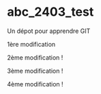 # abc_2403_test

Un dépot pour apprendre GIT

1ère modification

2ème modification !

3ème modification ! 

4ème modification ! 
